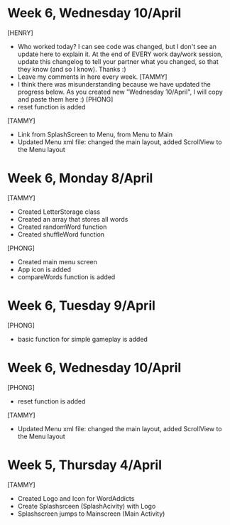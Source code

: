 
# Week 6, Wednesday 10/April
[HENRY]
- Who worked today? I can see code was changed, but I don't see an update here to explain it. At the end of EVERY work day/work session, update this changelog to tell your partner what you changed, so that they know (and so I know). Thanks :)
- Leave my comments in here every week.
[TAMMY]
- I think there was misunderstanding because we have updated the progress below. As you created new "Wednesday 10/April", I will copy and paste them here :)
[PHONG]
- reset function is added

[TAMMY]
- Link from SplashScreen to Menu, from Menu to Main 
- Updated Menu xml file: changed the main layout, added ScrollView to the Menu layout



# Week 6, Monday 8/April
[TAMMY]
- Created LetterStorage class
- Created an array that stores all words
- Created randomWord function
- Created shuffleWord function


[PHONG]

- Created main menu screen
- App icon is added
- compareWords function is added

# Week 6, Tuesday 9/April
[PHONG]
- basic function for simple gameplay is added

# Week 6, Wednesday 10/April
[PHONG]
- reset function is added

[TAMMY]
- Updated Menu xml file: changed the main layout, added ScrollView to the Menu layout

# Week 5, Thursday 4/April

[TAMMY]
- Created Logo and Icon for WordAddicts
- Create Splashsrceen (SplashAcivity) with Logo 
- Splashscreen jumps to Mainscreen (Main Activity)
